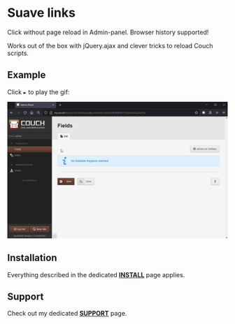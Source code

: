 # Suave links

Click without page reload in Admin-panel. Browser history supported!

Works out of the box with jQuery.ajax and clever tricks to reload Couch scripts.

## Example

Click `►` to play the gif:

![NoReload.gif](img/NoReload.gif)


## Installation

Everything described in the dedicated [**INSTALL**](/INSTALL.md) page applies.

## Support

Check out my dedicated [**SUPPORT**](/SUPPORT.md) page.
